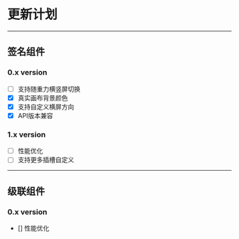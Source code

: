 # 更新计划

---

## 签名组件

### 0.x version
- [ ] 支持随重力横竖屏切换
- [x] 真实画布背景颜色
- [x] 支持自定义横屏方向
- [x] API版本兼容 

### 1.x version
- [ ] 性能优化
- [ ] 支持更多插槽自定义

---

## 级联组件

### 0.x version
- [] 性能优化
